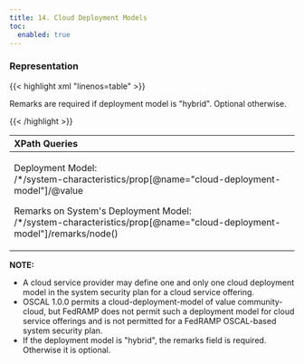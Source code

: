 ```yaml
---
title: 14. Cloud Deployment Models
toc:
  enabled: true
---
```

### **Representation**

{{< highlight xml "linenos=table" >}}
<system-characteristics>
    <!-- cut -->
    <!-- prop -->
    <prop name="cloud-deployment-model" value="public-cloud">
        <remarks>
        <p>Remarks are required if deployment model is "hybrid". Optional otherwise.</p>
        </remarks>
    </prop>
    <!-- link or date authorized -->
    <!-- cut -->
</system-characteristics>
{{< /highlight >}}


|**XPath Queries**|
| :- |
|<p>Deployment Model:<br>/\*/system-characteristics/prop[@name="cloud-deployment-model"]/@value</p><p>Remarks on System's Deployment Model:<br>/\*/system-characteristics/prop[@name="cloud-deployment-model"]/remarks/node()</p><p></p>|

**NOTE:** 

- A cloud service provider may define one and only one cloud deployment model in the system security plan for a cloud service offering.
- OSCAL 1.0.0 permits a cloud-deployment-model of value community-cloud, but FedRAMP does not permit such a deployment model for cloud service offerings and is not permitted for a FedRAMP OSCAL-based system security plan.
- If the deployment model is "hybrid", the remarks field is required. Otherwise it is optional.